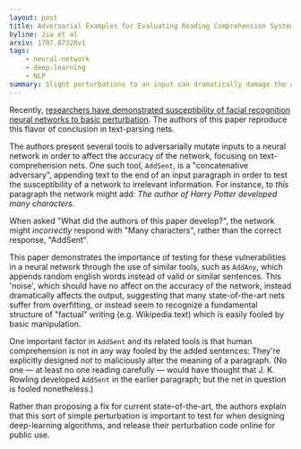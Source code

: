 ```yaml
---
layout: post
title: Adversarial Examples for Evaluating Reading Comprehension Systems
byline: Jia et al
arxiv: 1707.07328v1
tags:
    - neural-network
    - deep-learning
    - NLP
summary: Slight perturbations to an input can dramatically damage the accuracy of a neural network. Here are some ways to test this susceptibility.
---
```


Recently, [researchers have demonstrated susceptibility of facial recognition neural networks to basic perturbation](https://qz.com/823820/carnegie-mellon-made-a-special-pair-of-glasses-that-lets-you-steal-a-digital-identity/). The authors of this paper reproduce this flavor of conclusion in text-parsing nets.

The authors present several tools to adversarially mutate inputs to a neural network in order to affect the accuracy of the network, focusing on text-comprehension nets. One such tool, `AddSent`, is a "concatenative adversary", appending text to the end of an input paragraph in order to test the susceptibility of a network to irrelevant information. For instance, to _this_ paragraph the network might add: _The author of *Harry Potter* developed many characters._

When asked "What did the authors of this paper develop?", the network might _incorrectly_ respond with "Many characters", rather than the correct response, "AddSent".

This paper demonstrates the importance of testing for these vulnerabilities in a neural network through the use of similar tools, such as `AddAny`, which appends random english words instead of valid or similar sentences. This 'noise', which should have no affect on the accuracy of the network, instead dramatically affects the output, suggesting that many state-of-the-art nets suffer from overfitting, or instead seem to recognize a fundamental structure of "factual" writing (e.g. Wikipedia text) which is easily fooled by basic manipulation.

One important factor in `AddSent` and its related tools is that human comprehension is not in any way fooled by the added sentences: They're explicitly designed _not_ to maliciously alter the meaning of a paragraph. (No one — at least no one reading carefully — would have thought that J. K. Rowling developed `AddSent` in the earlier paragraph; but the net in question is fooled nonetheless.)

Rather than proposing a fix for current state-of-the-art, the authors explain that this sort of simple perturbation is important to test for when designing deep-learning algorithms, and release their perturbation code online for public use.
